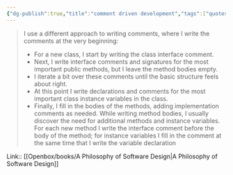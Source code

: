 ```yaml
---
{"dg-publish":true,"title":"comment driven development","tags":["quotes"],"date":"2023-05-25T08:36:47+04:00","modified_at":"2023-08-11T15:23:07+03:00","alias":"comment driven development","dg-path":"/quotes/202305250836.md","permalink":"/quotes/202305250836/","dgPassFrontmatter":true}
---
```



> I use a different approach to writing comments, where I write the comments at the very beginning:
> - For a new class, I start by writing the class interface comment.
> - Next, I write interface comments and signatures for the most important public methods, but I leave the method bodies empty.
> - I iterate a bit over these comments until the basic structure feels about right.
> - At this point I write declarations and comments for the most important class instance variables in the class.
> - Finally, I fill in the bodies of the methods, adding implementation comments as needed.
While writing method bodies, I usually discover the need for additional methods and instance variables. For each new method I write the interface comment before the body of the method; for instance variables I fill in the comment at the same time that I write the variable declaration

Link:: [[Openbox/books/A Philosophy of Software Design\|A Philosophy of Software Design]]
